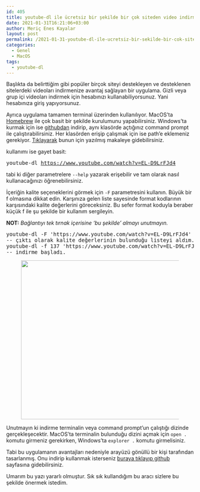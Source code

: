 ```yaml
---
id: 405
title: youtube-dl ile ücretsiz bir şekilde bir çok siteden video indirmek
date: 2021-01-31T16:21:06+03:00
author: Meriç Enes Kayalar
layout: post
permalink: /2021-01-31-youtube-dl-ile-ucretsiz-bir-sekilde-bir-cok-siteden-video-indirmek
categories:
  - Genel
  - MacOS
tags:
  - youtube-dl
---
```

Başlıkta da belirttiğim gibi popüler birçok siteyi destekleyen ve desteklenen sitelerdeki videoları indirmenize avantaj sağlayan bir uygulama. Gizli veya grup içi videoları indirmek için hesabınızı kullanabiliyorsunuz. Yani hesabınıza giriş yapıyorsunuz. 

Ayrıca uygulama tamamen terminal üzerinden kullanılıyor. MacOS&#8217;ta <a href="https://formulae.brew.sh/formula/youtube-dl" target="_blank" rel="noreferrer noopener">Homebrew</a> ile çok basit bir şekilde kurulumunu yapabilirsiniz. Windows&#8217;ta kurmak için ise <a href="https://github.com/ytdl-org/youtube-dl/releases/latest" target="_blank" rel="noreferrer noopener nofollow">githubdan</a> indirip, aynı klasörde açtığınız command prompt ile çalıştırabilirsiniz. Her klasörden erişip çalışmak için ise path&#8217;e eklemeniz gerekiyor. <a href="https://www.howtogeek.com/118594/how-to-edit-your-system-path-for-easy-command-line-access/" target="_blank" rel="noreferrer noopener nofollow">Tıklayarak</a> bunun için yazılmış makaleye gidebilirsiniz.

kullanımı ise gayet basit:

<pre class="wp-block-preformatted">youtube-dl <a href="https://www.youtube.com/watch?v=EL-D9LrFJd4">https://www.youtube.com/watch?v=EL-D9LrFJd4</a></pre>

tabi ki diğer parametrelere `--help` yazarak erişebilir ve tam olarak nasıl kullanacağınızı öğrenebilirsiniz.

İçeriğin kalite seçeneklerini görmek için `-F` parametresini kullanın. Büyük bir f olmasına dikkat edin. Karşınıza gelen liste sayesinde format kodlarının karşısındaki kalite değerlerini göreceksiniz. Bu sefer format koduyla beraber küçük f ile şu şekilde bir kullanım sergileyin.

**NOT:** _Bağlantıyı tek tırnak içerisine &#8216;bu şekilde&#8217; almayı unutmayın._

<pre class="wp-block-preformatted">youtube-dl -F 'https://www.youtube.com/watch?v=EL-D9LrFJd4'
-- çıktı olarak kalite değerlerinin bulunduğu listeyi aldım.
youtube-dl -f 137 'https://www.youtube.com/watch?v=EL-D9LrFJd4'
-- indirme başladı.</pre><figure class="wp-block-image size-large is-resized">

<img loading="lazy" src="https://i.hizliresim.com/Dil4Zh.png" alt="" width="670" height="426" /> </figure> 

Unutmayın ki indirme terminalin veya command prompt&#8217;un çalıştığı dizinde gerçekleşecektir. MacOS&#8217;ta terminalin bulunduğu dizini açmak için `open .` komutu girmeniz gerekirken, Windows&#8217;ta `explorer .` komutu girmelisiniz.

Tabi bu uygulamanın avantajları nedeniyle arayüzü gönüllü bir kişi tarafından tasarlanmış. Onu indirip kullanmak isterseniz <a href="https://github.com/MrS0m30n3/youtube-dl-gui" target="_blank" rel="noreferrer noopener nofollow">buraya tıklayıp github </a>sayfasına gidebilirsiniz.

Umarım bu yazı yararlı olmuştur. Sık sık kullandığım bu aracı sizlere bu şekilde önermek istedim.